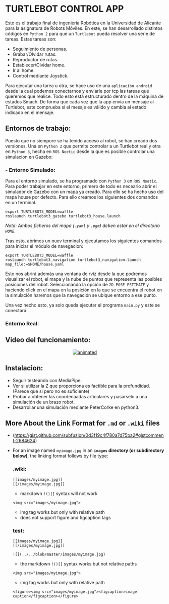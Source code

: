 # TURTLEBOT CONTROL APP

Esto es el trabajo final de ingeniería Robótica en la Universidad de Alicante para la asignatura de Robots Móviles. En este, se han desarrollado distintos códigos en `Python 2` para que un `Turtlebot` pueda resolver una serie de tareas. Estas tareas son:

  - Seguimiento de personas.
  - Grabar/Olvidar rutas.
  - Reproductor de rutas.
  - Establecer/Olvidar home.
  - Ir al home.
  - Control mediante Joystick.

Para ejecutar una tarea u otra, se hace uso de una `aplicación android` desde la cual podemos conectarnos y enviarle por tcp las tareas que queremos que realice. Todo esto está estructurado dentro de la máquina de estados Smach. De forma que cada vez que la app envía un mensaje al Turtlebot, este comprueba si el mesaje es válido y cambia al estado indicado en el mensaje.

## Entornos de trabajo:

Puesto que no siempore se ha tenido acceso al robot, se han creado dos versiones. Una en `Python 2` que permite controlar a un Turtlebot real y otra en `Python 3`, hecha en `ROS Noetic` desde la que es posible controlar una simulacion en Gazebo:
    
  ### - Entorno Simulado:
   
  Para el entorno simulado, se ha programado con `Python 3` en `ROS Noetic`. Para poder trabajar en este entorno, primero de todo es neceario abrir el simulador de Gazebo con un mapa ya creado. Para ello se ha hecho uso del mapa house por defecto. Para ello creamos los siguientes dos comandos en un terminal.

    export TURTLEBOT3_MODEL=waffle
    roslaunch turtlebot3_gazebo turtlebot3_house.launch
_Nota: Ambos ficheros del mapa (`.yaml` y `.pgm`) deben estar en el directorio `HOME`._

  Tras esto, abrimos un nuev terminal y ejecutamos los siguientes comandos para iniciar el módulo de navegacion:
  
    export TURTLEBOT3_MODEL=waffle
    roslaunch turtlebot3_navigation turtlebot3_navigation.launch map_file:=$HOME/house.yaml
    
  Esto nos abrirá además una ventana de rviz desde la que podremos visualizar el robot, el mapa y la nube de puntos que representa las posibles posiciones del robot. Seleccionando la opción de `2D POSE ESTIMATE` y haciendo click en el mapa en la posición en la que se encuentra el robot en la simulación haremos que la navegación se ubique entorno a ese punto.
  
  Una vez hecho esto, ya solo queda ejecutar el programa `main.py` y este se conectará 


### Entorno Real:


## Video del funcionamiento:

<p align="center">
  <a href="https://youtu.be/j-LswYOt--s">
    <img src="clip.gif" alt="animated"/>
  </a>
</p>

## Instalacion:

- Seguir testeando con MediaPipe.
- Ver si utilizar la Z que proporciona es factible para la profundidad. (Parece que si pero no es suficiente)
- Probar a obtener las coordenaadas articulares y pasárselo a una simulación de un brazo robot.
- Desarrollar una simulación mediante PeterCorke en python3.

## More About the Link Format for `.md` or `.wiki` files
  
  - (https://gist.github.com/subfuzion/0d3f19c4f780a7d75ba2#gistcomment-2684624)

 - For an image named `myimage.jpg` in an **`images` directory (or subdirectory below)**, the linking format follows by file type:
 
   ### .wiki:

       [[images/myimage.jpg]]
       [[/images/myimage.jpg]]
     - markdown `!()[]` syntax will not work

     `<img src="images/myimage.jpg">`
    
     - img tag works but only with relative path
     - does not support figure and figcaption tags

   ### test:

       [[images/myimage.jpg]]
       [[/images/myimage.jpg]]

       ![](../../blob/master/images/myimage.jpg)
    
     - the markdown `!()[]` syntax works but not relative paths

     `<img src="images/myimage.jpg">`
    
     - img tag works but only with relative path

     `<figure><img src="images/myimage.jpg"><figcaption>image caption</figcaption></figure>`
